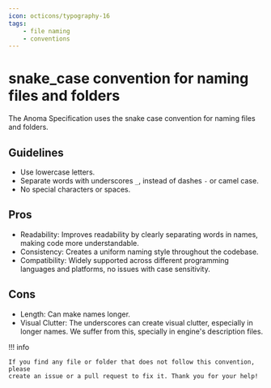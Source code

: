 ```yaml
---
icon: octicons/typography-16
tags:
    - file naming
    - conventions
---
```



# snake_case convention for naming files and folders

The Anoma Specification uses the snake case convention for naming files and
folders.

## Guidelines

- Use lowercase letters.
- Separate words with underscores `_`, instead of dashes `-` or camel case.
- No special characters or spaces.

## Pros

- Readability: Improves readability by clearly separating words in names, making
  code more understandable.
- Consistency: Creates a uniform naming style throughout the codebase.
- Compatibility: Widely supported across different programming languages and
  platforms, no issues with case sensitivity.

## Cons

- Length: Can make names longer.
- Visual Clutter: The underscores can create visual clutter, especially in
  longer names. We suffer from this, specially in engine's description files.


!!! info

    If you find any file or folder that does not follow this convention, please
    create an issue or a pull request to fix it. Thank you for your help!